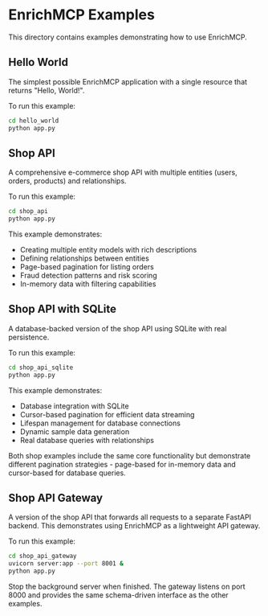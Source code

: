 # EnrichMCP Examples

This directory contains examples demonstrating how to use EnrichMCP.

## Hello World

The simplest possible EnrichMCP application with a single resource that returns "Hello, World!".

To run this example:

```bash
cd hello_world
python app.py
```

## Shop API

A comprehensive e-commerce shop API with multiple entities (users, orders, products) and relationships.

To run this example:

```bash
cd shop_api
python app.py
```

This example demonstrates:
- Creating multiple entity models with rich descriptions
- Defining relationships between entities
- Page-based pagination for listing orders
- Fraud detection patterns and risk scoring
- In-memory data with filtering capabilities

## Shop API with SQLite

A database-backed version of the shop API using SQLite with real persistence.

To run this example:

```bash
cd shop_api_sqlite
python app.py
```

This example demonstrates:
- Database integration with SQLite
- Cursor-based pagination for efficient data streaming
- Lifespan management for database connections
- Dynamic sample data generation
- Real database queries with relationships

Both shop examples include the same core functionality but demonstrate different pagination strategies - page-based for in-memory data and cursor-based for database queries.

## Shop API Gateway

A version of the shop API that forwards all requests to a separate FastAPI
backend. This demonstrates using EnrichMCP as a lightweight API gateway.

To run this example:

```bash
cd shop_api_gateway
uvicorn server:app --port 8001 &
python app.py
```

Stop the background server when finished. The gateway listens on port 8000 and
provides the same schema-driven interface as the other examples.
